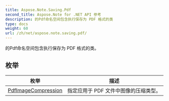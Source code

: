 ```yaml
---
title: Aspose.Note.Saving.Pdf
second_title: Aspose.Note for .NET API 参考
description: 的Pdf命名空间包含执行保存为 PDF 格式的类
type: docs
weight: 60
url: /zh/net/aspose.note.saving.pdf/
---
```

的Pdf命名空间包含执行保存为 PDF 格式的类。

## 枚举

| 枚举 | 描述 |
| --- | --- |
| [PdfImageCompression](./pdfimagecompression/) | 指定应用于 PDF 文件中图像的压缩类型。 |



